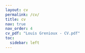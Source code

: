 ```yaml
---
layout: cv
permalink: /cv/
title: cv
nav: true
nav_order: 4
cv_pdf: "Louis Grenioux - CV.pdf"
toc:
  sidebar: left
---
```

